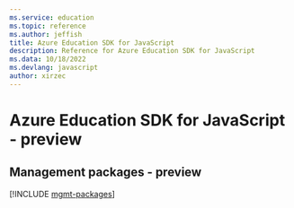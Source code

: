 ```yaml
---
ms.service: education
ms.topic: reference
ms.author: jeffish
title: Azure Education SDK for JavaScript
description: Reference for Azure Education SDK for JavaScript
ms.data: 10/18/2022
ms.devlang: javascript
author: xirzec
---
```

# Azure Education SDK for JavaScript - preview

## Management packages - preview
[!INCLUDE [mgmt-packages](education-mgmt-index.md)]